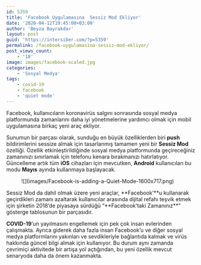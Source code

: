 ```yaml
---
id: 5359
title: 'Facebook Uygulamasına  Sessiz Mod Ekliyor'
date: '2020-04-12T19:45:00+03:00'
author: 'Beyza Bayrakdar'
layout: post
guid: 'https://intersiber.com/?p=5359'
permalink: /facebook-uygulamasina-sessiz-mod-ekliyor/
post_views_count:
    - '18'
image: images/facebook-scaled.jpg
categories:
    - 'Sosyal Medya'
tags:
    - covid-19
    - facebook
    - 'quiet mode'
---
```


Facebook, kullanıcıların koronavirüs salgını sonrasında sosyal medya platformunda zamanlarını daha iyi yönetmelerine yardımcı olmak için mobil uygulamasına birkaç yeni araç ekliyor.

Sunumun bir parçası olarak, sunduğu en büyük özelliklerden biri **push** bildirimlerini sessize almak için tasarlanmış tamamen yeni bir **Sessiz Mod** özelliği. Özellik etkinleştirildiğinde sosyal medya platformunda geçireceğiniz zamanınızı sınırlamak için telefonu kenara bırakmanızı hatırlatıyor. Güncelleme artık tüm **iOS** cihazları için mevcutken, **Android** kullanıcıları bu modu **Mayıs** ayında kullanmaya başlayacak.

<figure class="wp-block-image size-large">![](images/Facebook-is-adding-a-Quiet-Mode-1600x717.png)</figure>Sessiz Mod da dahil olmak üzere yeni araçlar, **Facebook’**u kullanarak geçirdikleri zamanı azaltarak kullanıcılar arasında dijital refahı teşvik etmek için şirketin 2018’de piyasaya sürdüğü “**Facebook’taki Zamanınız**” gösterge tablosunun bir parçasıdır.

**COVID-19**‘un yayılmasını engellemek için pek çok insan evlerinden çalışmakta. Ayrıca giderek daha fazla insan Facebook’u ve diğer sosyal medya platformlarını yakınları ve sevdikleriyle bağlantıda kalmak ve virüs hakkında güncel bilgi almak için kullanıyor. Bu durum aynı zamanda çevrimiçi aktivitede bir artışa yol açtığından, bu yeni özellik mevcut senaryoda daha da önem kazanmakta.